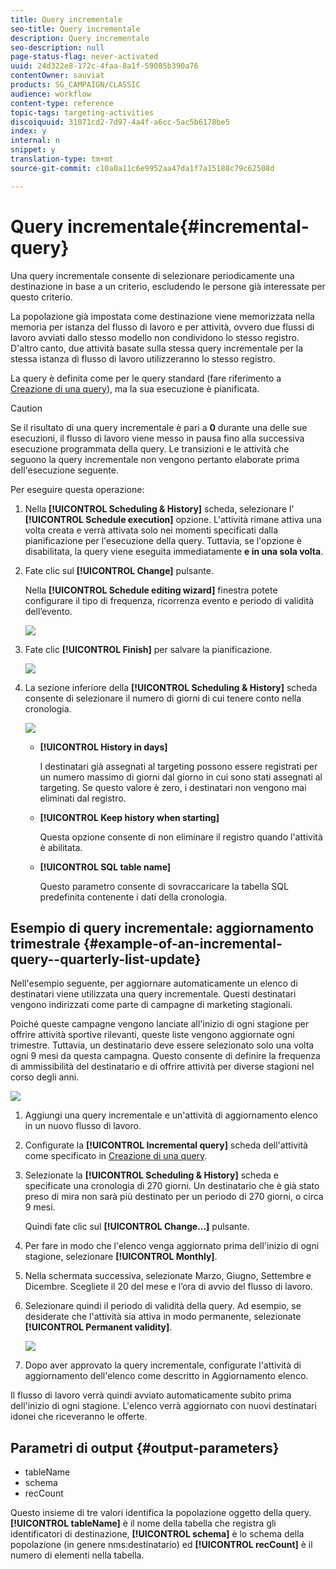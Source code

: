 ```yaml
---
title: Query incrementale
seo-title: Query incrementale
description: Query incrementale
seo-description: null
page-status-flag: never-activated
uuid: 24d322e8-172c-4faa-8a1f-59085b390a76
contentOwner: sauviat
products: SG_CAMPAIGN/CLASSIC
audience: workflow
content-type: reference
topic-tags: targeting-activities
discoiquuid: 31071cd2-7d97-4a4f-a6cc-5ac5b6178be5
index: y
internal: n
snippet: y
translation-type: tm+mt
source-git-commit: c10a0a11c6e9952aa47da1f7a15188c79c62508d

---
```



# Query incrementale{#incremental-query}

Una query incrementale consente di selezionare periodicamente una destinazione in base a un criterio, escludendo le persone già interessate per questo criterio.

La popolazione già impostata come destinazione viene memorizzata nella memoria per istanza del flusso di lavoro e per attività, ovvero due flussi di lavoro avviati dallo stesso modello non condividono lo stesso registro. D&#39;altro canto, due attività basate sulla stessa query incrementale per la stessa istanza di flusso di lavoro utilizzeranno lo stesso registro.

La query è definita come per le query standard (fare riferimento a [Creazione di una query](../../workflow/using/query.md#creating-a-query)), ma la sua esecuzione è pianificata.

>[!CAUTION]
>
>Se il risultato di una query incrementale è pari a **0** durante una delle sue esecuzioni, il flusso di lavoro viene messo in pausa fino alla successiva esecuzione programmata della query. Le transizioni e le attività che seguono la query incrementale non vengono pertanto elaborate prima dell&#39;esecuzione seguente.

Per eseguire questa operazione:

1. Nella **[!UICONTROL Scheduling & History]** scheda, selezionare l&#39; **[!UICONTROL Schedule execution]** opzione. L&#39;attività rimane attiva una volta creata e verrà attivata solo nei momenti specificati dalla pianificazione per l&#39;esecuzione della query. Tuttavia, se l&#39;opzione è disabilitata, la query viene eseguita immediatamente **e in una sola volta**.
1. Fate clic sul **[!UICONTROL Change]** pulsante.

   Nella **[!UICONTROL Schedule editing wizard]** finestra potete configurare il tipo di frequenza, ricorrenza evento e periodo di validità dell’evento.

   ![](assets/s_user_segmentation_wizard_11.png)

1. Fate clic **[!UICONTROL Finish]** per salvare la pianificazione.

   ![](assets/s_user_segmentation_wizard_valid.png)

1. La sezione inferiore della **[!UICONTROL Scheduling & History]** scheda consente di selezionare il numero di giorni di cui tenere conto nella cronologia.

   ![](assets/edit_request_inc.png)

   * **[!UICONTROL History in days]**

      I destinatari già assegnati al targeting possono essere registrati per un numero massimo di giorni dal giorno in cui sono stati assegnati al targeting. Se questo valore è zero, i destinatari non vengono mai eliminati dal registro.

   * **[!UICONTROL Keep history when starting]**

      Questa opzione consente di non eliminare il registro quando l&#39;attività è abilitata.

   * **[!UICONTROL SQL table name]**

      Questo parametro consente di sovraccaricare la tabella SQL predefinita contenente i dati della cronologia.

## Esempio di query incrementale: aggiornamento trimestrale {#example-of-an-incremental-query--quarterly-list-update}

Nell&#39;esempio seguente, per aggiornare automaticamente un elenco di destinatari viene utilizzata una query incrementale. Questi destinatari vengono indirizzati come parte di campagne di marketing stagionali.

Poiché queste campagne vengono lanciate all&#39;inizio di ogni stagione per offrire attività sportive rilevanti, queste liste vengono aggiornate ogni trimestre. Tuttavia, un destinatario deve essere selezionato solo una volta ogni 9 mesi da questa campagna. Questo consente di definire la frequenza di ammissibilità del destinatario e di offrire attività per diverse stagioni nel corso degli anni.

![](assets/incremental_query_example.png)

1. Aggiungi una query incrementale e un&#39;attività di aggiornamento elenco in un nuovo flusso di lavoro.
1. Configurate la **[!UICONTROL Incremental query]** scheda dell&#39;attività come specificato in [Creazione di una query](../../workflow/using/query.md#creating-a-query).
1. Selezionate la **[!UICONTROL Scheduling & History]** scheda e specificate una cronologia di 270 giorni. Un destinatario che è già stato preso di mira non sarà più destinato per un periodo di 270 giorni, o circa 9 mesi.

   Quindi fate clic sul **[!UICONTROL Change...]** pulsante.

1. Per fare in modo che l&#39;elenco venga aggiornato prima dell&#39;inizio di ogni stagione, selezionare **[!UICONTROL Monthly]**.
1. Nella schermata successiva, selezionate Marzo, Giugno, Settembre e Dicembre. Scegliete il 20 del mese e l’ora di avvio del flusso di lavoro.
1. Selezionare quindi il periodo di validità della query. Ad esempio, se desiderate che l&#39;attività sia attiva in modo permanente, selezionate **[!UICONTROL Permanent validity]**.

   ![](assets/incremental_query_example_2.png)

1. Dopo aver approvato la query incrementale, configurate l&#39;attività di aggiornamento dell&#39;elenco come descritto in Aggiornamento [](../../workflow/using/list-update.md)elenco.

Il flusso di lavoro verrà quindi avviato automaticamente subito prima dell&#39;inizio di ogni stagione. L&#39;elenco verrà aggiornato con nuovi destinatari idonei che riceveranno le offerte.

## Parametri di output {#output-parameters}

* tableName
* schema
* recCount

Questo insieme di tre valori identifica la popolazione oggetto della query. **[!UICONTROL tableName]** è il nome della tabella che registra gli identificatori di destinazione, **[!UICONTROL schema]** è lo schema della popolazione (in genere nms:destinatario) ed **[!UICONTROL recCount]** è il numero di elementi nella tabella.

